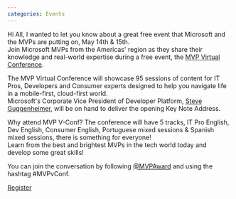 ```yaml
---
categories: Events
---
```


Hi All, I wanted to let you know about a great free event that Microsoft and the MVPs are putting on, May 14th & 15th.  
Join Microsoft MVPs from the Americas' region as they share their knowledge and real-world expertise during a free event, the [MVP Virtual Conference](http://mvp.microsoft.com/en-us/virtualconference.aspx).

The MVP Virtual Conference will showcase 95 sessions of content for IT Pros, Developers and Consumer experts designed 
to help you navigate life in a mobile-first, cloud-first world.  
Microsoft's Corporate Vice President of Developer Platform, [Steve Guggenheimer](http://blogs.msdn.com/b/stevengu/archive/2015/04/02/announcing-the-mvp-virtual-conference.aspx), 
will be on hand to deliver the opening Key Note Address.

Why attend MVP V-Conf?  The conference will have 5 tracks, IT Pro English, Dev English, Consumer English, 
Portuguese mixed sessions & Spanish mixed sessions, there is something for everyone!  
Learn from the best and brightest MVPs in the tech world today and develop some great skills!

You can join the conversation by following [@MVPAward](https://twitter.com/MVPAward) and using the hashtag #MVPvConf.

[Register](http://mvp.microsoft.com/en-us/virtualconference.aspx)